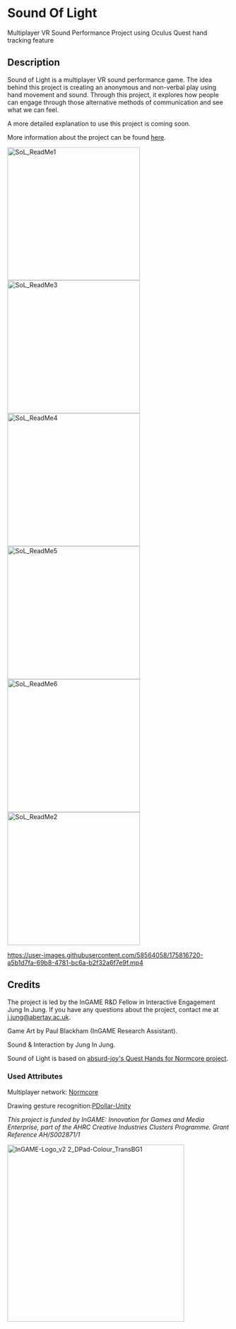 # Sound Of Light
Multiplayer VR Sound Performance Project using Oculus Quest hand tracking feature

## Description
Sound of Light is a multiplayer VR sound performance game. The idea behind this project is creating an anonymous and non-verbal play using hand movement and sound. Through this project, it explores how people can engage through those alternative methods of communication and see what we can feel.

A more detailed explanation to use this project is coming soon.

More information about the project can be found [here](https://www.junginjung.com/soundoflight).

<img width="300" alt="SoL_ReadMe1" src="https://user-images.githubusercontent.com/58564058/175811358-0a2f2af1-5446-4cba-a3c5-18c4c834ce38.png"> <img width="300" alt="SoL_ReadMe3" src="https://user-images.githubusercontent.com/58564058/175811375-da4daf51-56ad-4972-a3c4-d9c99bc75365.png"> <img width="300" alt="SoL_ReadMe4" src="https://user-images.githubusercontent.com/58564058/175811385-72a95233-2d09-4080-81ef-b33a4988e332.png">
<img width="300" alt="SoL_ReadMe5" src="https://user-images.githubusercontent.com/58564058/175811484-b298a277-ab2a-49ad-872f-b6497ccd0b46.png"> <img width="300" alt="SoL_ReadMe6" src="https://user-images.githubusercontent.com/58564058/175811485-5ae79dfb-90ed-4b3d-b5ca-208881be6474.png"> <img width="300" alt="SoL_ReadMe2" src="https://user-images.githubusercontent.com/58564058/175811505-8e7c23ef-5c32-4d03-b14b-c9961d0fa29a.png">



https://user-images.githubusercontent.com/58564058/175816720-a5b1d7fa-69b8-4781-bc6a-b2f32a6f7e9f.mp4


## Credits
The project is led by the InGAME R&D Fellow in Interactive Engagement Jung In Jung. If you have any questions about the project, contact me at [j.jung@abertay.ac.uk](j.jung@abertay.ac.uk).

Game Art by Paul Blackham (InGAME Research Assistant).

Sound & Interaction by Jung In Jung.

Sound of Light is based on [absurd-joy's Quest Hands for Normcore project](https://github.com/absurd-joy/Quest-hands-for-Normcore).

### Used Attributes 
Multiplayer network: [Normcore](https://normcore.io/)

Drawing gesture recognition:[PDollar-Unity](https://github.com/DaVikingCode/PDollar-Unity)


*This project is funded by InGAME: Innovation for Games and Media Enterprise, part of the AHRC Creative Industries Clusters Programme. Grant Reference AH/S002871/1* 

<img width="400" alt="InGAME-Logo_v2 2_DPad-Colour_TransBG1" src="https://user-images.githubusercontent.com/58564058/175816806-a7e631ef-4ba8-42d4-be8f-34b6bccefac2.png">

